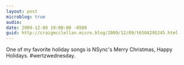 ```yaml
---
layout: post
microblog: true
audio: 
date: 2009-12-08 19:00:00 -0500
guid: http://craigmcclellan.micro.blog/2009/12/09/t6504295245.html
---
```

One of my favorite holiday songs is NSync's Merry Christmas, Happy Holidays. #wertzwednesday.
